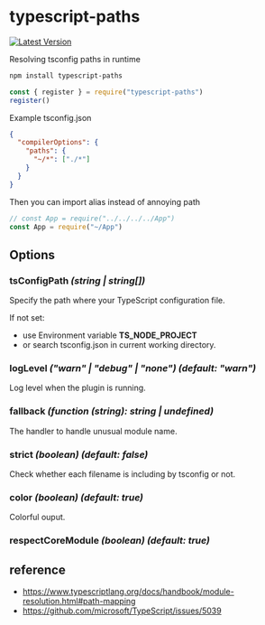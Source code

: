 # typescript-paths

[npm:latest]: https://www.npmjs.com/package/typescript-paths/v/latest
[npm:latest:badge]: https://img.shields.io/npm/v/typescript-paths/latest?style=flat-square

[![Latest Version][npm:latest:badge]][npm:latest]

Resolving tsconfig paths in runtime

```sh
npm install typescript-paths
```

```js
const { register } = require("typescript-paths")
register()
```

Example tsconfig.json

```json
{
  "compilerOptions": {
    "paths": {
      "~/*": ["./*"]
    }
  }
}
```

Then you can import alias instead of annoying path

```js
// const App = require("../../../../App")
const App = require("~/App")
```

## Options

### tsConfigPath _(string | string[])_

Specify the path where your TypeScript configuration file.

If not set:

- use Environment variable **TS_NODE_PROJECT**
- or search tsconfig.json in current working directory.

### logLevel _("warn" | "debug" | "none") (default: "warn")_

Log level when the plugin is running.

### fallback _(function (string): string | undefined)_

The handler to handle unusual module name.

### strict _(boolean) (default: false)_

Check whether each filename is including by tsconfig or not.

### color _(boolean) (default: true)_

Colorful ouput.

### respectCoreModule _(boolean) (default: true)_

## reference

- https://www.typescriptlang.org/docs/handbook/module-resolution.html#path-mapping
- https://github.com/microsoft/TypeScript/issues/5039
